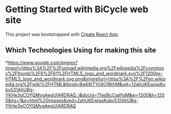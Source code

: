 # Getting Started with BiCycle web site

This project was bootstrapped with [Create React App](https://github.com/facebook/create-react-app).

## Which Technologies Using for making this site
*https://www.google.com/imgres?imgurl=https%3A%2F%2Fupload.wikimedia.org%2Fwikipedia%2Fcommons%2Fthumb%2F6%2F61%2FHTML5_logo_and_wordmark.svg%2F1200px-HTML5_logo_and_wordmark.svg.png&imgrefurl=https%3A%2F%2Fen.wikipedia.org%2Fwiki%2FHTML&tbnid=Bq4WTYc6O16thM&vet=12ahUKEwiqsKubv531AhUBg-YKHe3gCOYQMygAegUIARDRAQ..i&docid=1Ted8cCjatfjsM&w=1200&h=1200&itg=1&q=html%20images&ved=2ahUKEwiqsKubv531AhUBg-YKHe3gCOYQMygAegUIARDRAQ
